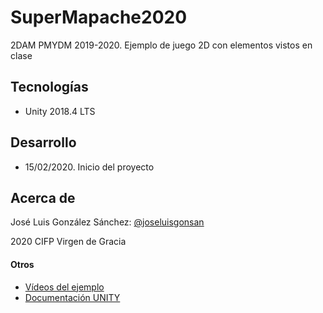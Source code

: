 # SuperMapache2020
2DAM PMYDM 2019-2020. Ejemplo de juego 2D con elementos vistos en clase

## Tecnologías
* Unity 2018.4 LTS

## Desarrollo
* 15/02/2020. Inicio del proyecto


## Acerca de
José Luis González Sánchez: [@joseluisgonsan](https://twitter.com/joseluisgonsan)

2020 CIFP Virgen de Gracia

#### Otros
* [Vídeos del ejemplo](https://www.youtube.com/watch?v=mgtQe33XBjI)
* [Documentación UNITY](https://docs.unity3d.com/es/current/Manual/UnityManual.html)

